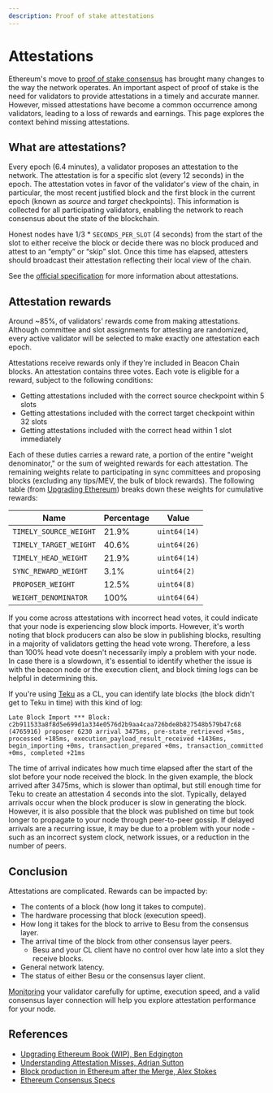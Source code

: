 ```yaml
---
description: Proof of stake attestations
---
```


# Attestations

Ethereum's move to [proof of stake consensus](./index.md) has brought many changes to the way the
network operates.
An important aspect of proof of stake is the need for validators to provide attestations in a timely
and accurate manner.
However, missed attestations have become a common occurrence among validators, leading to a loss of
rewards and earnings.
This page explores the context behind missing attestations.

## What are attestations?

Every epoch (6.4 minutes), a validator proposes an attestation to the network.
The attestation is for a specific slot (every 12 seconds) in the epoch.
The attestation votes in favor of the validator's view of the chain, in particular, the most recent
justified block and the first block in the current epoch (known as *source* and *target* checkpoints).
This information is collected for all participating validators, enabling the network to reach
consensus about the state of the blockchain.

Honest nodes have 1/3 * `SECONDS_PER_SLOT` (4 seconds) from the start of the slot to either receive
the block or decide there was no block produced and attest to an “empty” or “skip” slot.
Once this time has elapsed, attesters should broadcast their attestation reflecting their local view
of the chain.

See the [official specification](https://github.com/ethereum/consensus-specs/blob/dev/specs/phase0/validator.md#attesting)
for more information about attestations.

## Attestation rewards

Around ~85%, of validators' rewards come from making attestations.
Although committee and slot assignments for attesting are randomized, every active validator will be
selected to make exactly one attestation each epoch.

Attestations receive rewards only if they're included in Beacon Chain blocks.
An attestation contains three votes.
Each vote is eligible for a reward, subject to the following conditions:

* Getting attestations included with the correct source checkpoint within 5 slots
* Getting attestations included with the correct target checkpoint within 32 slots
* Getting attestations included with the correct head within 1 slot immediately

Each of these duties carries a reward rate, a portion of the entire "weight denominator," or the sum
of weighted rewards for each attestation.
The remaining weights relate to participating in sync committees and proposing blocks (excluding any
tips/MEV, the bulk of block rewards).
The following table (from
[Upgrading Ethereum](https://eth2book.info/bellatrix/part2/incentives/rewards/)) breaks down these
weights for cumulative rewards:

| Name                   | Percentage | Value        |
|------------------------|------------|--------------|
| `TIMELY_SOURCE_WEIGHT` | 21.9%      | `uint64(14)` |
| `TIMELY_TARGET_WEIGHT` | 40.6%      | `uint64(26)` |
| `TIMELY_HEAD_WEIGHT`   | 21.9%      | `uint64(14)` |
| `SYNC_REWARD_WEIGHT`   | 3.1%       | `uint64(2)`  |
| `PROPOSER_WEIGHT`      | 12.5%      | `uint64(8)`  |
| `WEIGHT_DENOMINATOR`   | 100%       | `uint64(64)` |

If you come across attestations with incorrect head votes, it could indicate that your node is experiencing slow block imports.
However, it's worth noting that block producers can also be slow in publishing blocks, resulting in a majority of validators
getting the head vote wrong. Therefore, a less than 100% head vote doesn't necessarily imply a problem with your node. In case
there is a slowdown, it's essential to identify whether the issue is with the beacon node or the execution client, and block
timing logs can be helpful in determining this.

If you're using [Teku](https://docs.teku.consensys.net/) as a CL, you can identify late blocks (the block didn't get to Teku in time) with this kind of log:

```
Late Block Import *** Block: c2b911533a8f8d5e699d1a334e0576d2b9aa4caa726bde8b827548b579b47c68 (4765916) proposer 6230 arrival 3475ms, pre-state_retrieved +5ms, processed +185ms, execution_payload_result_received +1436ms, begin_importing +0ms, transaction_prepared +0ms, transaction_committed +0ms, completed +21ms
```

The time of arrival indicates how much time elapsed after the start of the slot before your node received the block. In the given example, the block arrived after 3475ms, which is slower than optimal, but still enough time for Teku to create an attestation 4 seconds
into the slot. Typically, delayed arrivals occur when the block producer is slow in generating the block. However, it is also possible
that the block was published on time but took longer to propagate to your node through peer-to-peer gossip. If delayed arrivals are a recurring issue,
it may be due to a problem with your node - such as an incorrect system clock, network issues, or a reduction in the number of peers.

## Conclusion

Attestations are complicated.
Rewards can be impacted by:

* The contents of a block (how long it takes to compute).
* The hardware processing that block (execution speed).
* How long it takes for the block to arrive to Besu from the consensus layer.
* The arrival time of the block from other consensus layer peers.
    * Besu and your CL client have no control over how late into a slot they receive blocks.
* General network latency.
* The status of either Besu or the consensus layer client.

[Monitoring](../../how-to/monitor/index.md) your validator carefully for uptime, execution speed,
and a valid consensus layer connection will help you explore attestation performance for your node.

## References

* [Upgrading Ethereum Book (WIP), Ben Edgington](https://eth2book.info/altair/part2/incentives/rewards/)
* [Understanding Attestation Misses, Adrian Sutton](https://www.symphonious.net/2022/09/25/understanding-attestation-misses/)
* [Block production in Ethereum after the Merge, Alex Stokes](https://notes.ethereum.org/DaWh-02HQ4qftum1xdphkg?view#Broadcast-attestation)
* [Ethereum Consensus Specs](https://github.com/ethereum/consensus-specs/blob/dev/specs/phase0/validator.md#attesting)
